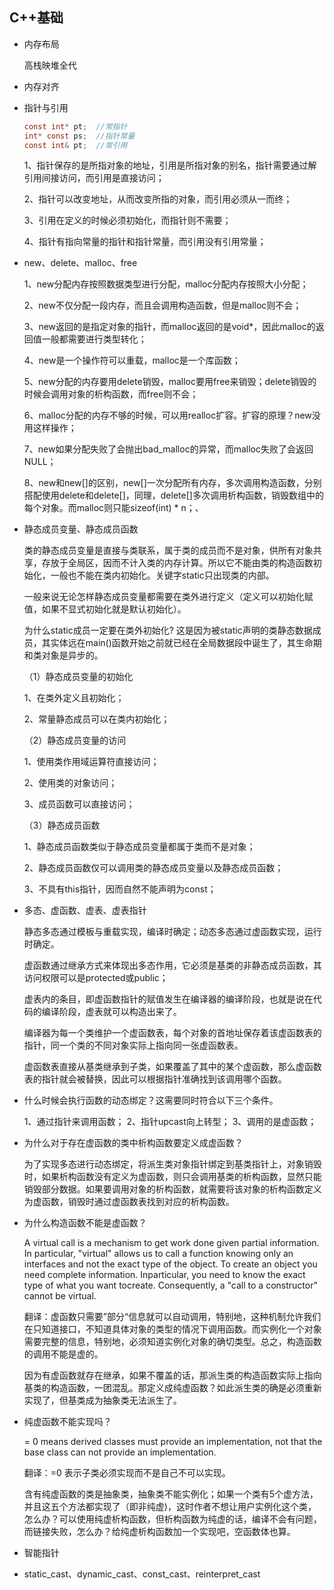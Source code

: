 ## C++基础

- 内存布局

    高栈映堆全代

- 内存对齐

- 指针与引用

    ``` c
    const int* pt;  //常指针
    int* const ps;  //指针常量
    const int& pt;  //常引用
    ```

    1、指针保存的是所指对象的地址，引用是所指对象的别名，指针需要通过解引用间接访问，而引用是直接访问；

    2、指针可以改变地址，从而改变所指的对象，而引用必须从一而终；

    3、引用在定义的时候必须初始化，而指针则不需要；

    4、指针有指向常量的指针和指针常量，而引用没有引用常量；

- new、delete、malloc、free

    1、new分配内存按照数据类型进行分配，malloc分配内存按照大小分配；

    2、new不仅分配一段内存，而且会调用构造函数，但是malloc则不会；

    3、new返回的是指定对象的指针，而malloc返回的是void*，因此malloc的返回值一般都需要进行类型转化；

    4、new是一个操作符可以重载，malloc是一个库函数；

    5、new分配的内存要用delete销毁，malloc要用free来销毁；delete销毁的时候会调用对象的析构函数，而free则不会；

    6、malloc分配的内存不够的时候，可以用realloc扩容。扩容的原理？new没用这样操作；

    7、new如果分配失败了会抛出bad_malloc的异常，而malloc失败了会返回NULL；

    8、new和new[]的区别，new[]一次分配所有内存，多次调用构造函数，分别搭配使用delete和delete[]，同理，delete[]多次调用析构函数，销毁数组中的每个对象。而malloc则只能sizeof(int) * n；、

- 静态成员变量、静态成员函数

    类的静态成员变量是直接与类联系，属于类的成员而不是对象，供所有对象共享，存放于全局区，因而不计入类的内存计算。所以它不能由类的构造函数初始化，一般也不能在类内初始化。关键字static只出现类的内部。

    一般来说无论怎样静态成员变量都需要在类外进行定义（定义可以初始化赋值，如果不显式初始化就是默认初始化）。

    为什么static成员一定要在类外初始化?
    这是因为被static声明的类静态数据成员，其实体远在main()函数开始之前就已经在全局数据段中诞生了，其生命期和类对象是异步的。

    （1）静态成员变量的初始化

    1、在类外定义且初始化；

    2、常量静态成员可以在类内初始化；

    （2）静态成员变量的访问

    1、使用类作用域运算符直接访问；

    2、使用类的对象访问；

    3、成员函数可以直接访问；

    （3）静态成员函数

    1、静态成员函数类似于静态成员变量都属于类而不是对象；

    2、静态成员函数仅可以调用类的静态成员变量以及静态成员函数；

    3、不具有this指针，因而自然不能声明为const；

- 多态、虚函数、虚表、虚表指针

    静态多态通过模板与重载实现，编译时确定；动态多态通过虚函数实现，运行时确定。

    虚函数通过继承方式来体现出多态作用，它必须是基类的非静态成员函数，其访问权限可以是protected或public；

    虚表内的条目，即虚函数指针的赋值发生在编译器的编译阶段，也就是说在代码的编译阶段，虚表就可以构造出来了。

    编译器为每一个类维护一个虚函数表，每个对象的首地址保存着该虚函数表的指针，同一个类的不同对象实际上指向同一张虚函数表。

    虚函数表直接从基类继承到子类，如果覆盖了其中的某个虚函数，那么虚函数表的指针就会被替换，因此可以根据指针准确找到该调用哪个函数。

- 什么时候会执行函数的动态绑定？这需要同时符合以下三个条件。

    1、通过指针来调用函数；
    2、指针upcast向上转型；
    3、调用的是虚函数；

- 为什么对于存在虚函数的类中析构函数要定义成虚函数？

    为了实现多态进行动态绑定，将派生类对象指针绑定到基类指针上，对象销毁时，如果析构函数没有定义为虚函数，则只会调用基类的析构函数，显然只能销毁部分数据。如果要调用对象的析构函数，就需要将该对象的析构函数定义为虚函数，销毁时通过虚函数表找到对应的析构函数。

- 为什么构造函数不能是虚函数？

    A virtual call is a mechanism to get work done given partial information. In particular, "virtual" allows us to call a function knowing only an interfaces and not the exact type of the object. To create an object you need complete information. Inparticular, you need to know the exact type of what you want tocreate. Consequently, a "call to a constructor" cannot be virtual. 

    翻译：虚函数只需要”部分“信息就可以自动调用，特别地，这种机制允许我们在只知道接口，不知道具体对象的类型的情况下调用函数。而实例化一个对象需要完整的信息，特别地，必须知道实例化对象的确切类型。总之，构造函数的调用不能是虚的。

    因为有虚函数就存在继承，如果不覆盖的话，那派生类的构造函数实际上指向基类的构造函数，一团混乱。那定义成纯虚函数？如此派生类的确是必须重新实现了，但基类成为抽象类无法派生了。

- 纯虚函数不能实现吗？

    = 0 means derived classes must provide an implementation, not that the base class can not provide an implementation.

    翻译：=0 表示子类必须实现而不是自己不可以实现。

    含有纯虚函数的类是抽象类，抽象类不能实例化；如果一个类有5个虚方法，并且这五个方法都实现了（即非纯虚)，这时作者不想让用户实例化这个类，怎么办？可以使用纯虚析构函数，但析构函数为纯虚的话，编译不会有问题，而链接失败，怎么办？给纯虚析构函数加一个实现吧，空函数体也算。

- 智能指针

- static_cast、dynamic_cast、const_cast、reinterpret_cast
